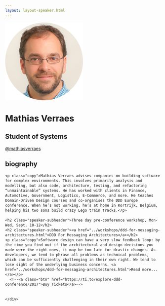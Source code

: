 ```yaml
---
layout: layout-speaker.html
---
```


<div class="container section featured-speaker">
  <div class="row">
    <div class="col-xs-12 col-sm-2 img-container">
      <img class="speaker-page-img" src="../img/speakers/Mathias-Verraes-ON.png">
    </div>
    <div class="col-xs-12 col-sm-10 copy-container">
    <h1 class="speaker-header">Mathias Verraes</h1>
    <h2 class="speaker-subtitle">Student of Systems</h2>
    <p class="copy"><a class="speaker-handle" href="https://twitter.com/mathiasverraes" target="_blank">@mathiasverraes</a></p>
    <h2 class="speaker-subheader"><strong>biography</strong></h2>

    <p class="copy">Mathias Verraes advises companies on building software for complex environments. This involves primarily analysis and modelling, but also code, architecture, testing, and refactoring “unmaintainable” systems. He has worked with clients in Finance, Automotive, Government, Logistics, E-Commerce, and more. He teaches Domain-Driven Design courses and co-organises the DDD Europe conference. When he’s not working, he’s at home in Kortrijk, Belgium, helping his two sons build crazy Lego train tracks.</p>

    <h2 class="speaker-subheader">Three day pre-conference workshop, Mon-Wed, Sept. 10-12</h2>
    <h2 class="speaker-subheader"><a href="../workshops/ddd-for-messaging-architectures.html">DDD For Messaging Architectures</a></h2>
    <p class="copy">Software design can have a very slow feedback loop: by the time you find out if the architectural and design decisions you made were the right ones, it may be too late for drastic changes. As developers, we tend to phrase all problems as technical problems, which can be sufficiently challenging in their own right. We tend to lose sight of the underlying business concerns. <a href="../workshops/ddd-for-messaging-architectures.html">Read more...</a></p>
      <!--<a class="btn" href="https://ti.to/explore-ddd-conference/2017">Buy Tickets</a>-->


    </div>
  </div>
</div>